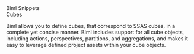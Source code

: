 <div class="LanguageTitle">Biml Snippets</div>
<div class="TopicHeader">Cubes</div>
<p>
Biml allows you to define cubes, that correspond to SSAS cubes, in a complete yet 
concise manner. Biml includes support for all cube objects, including actions, 
perspectives, partitions, and aggregations, and makes it easy to leverage 
defined project assets within your cube objects.</p>


